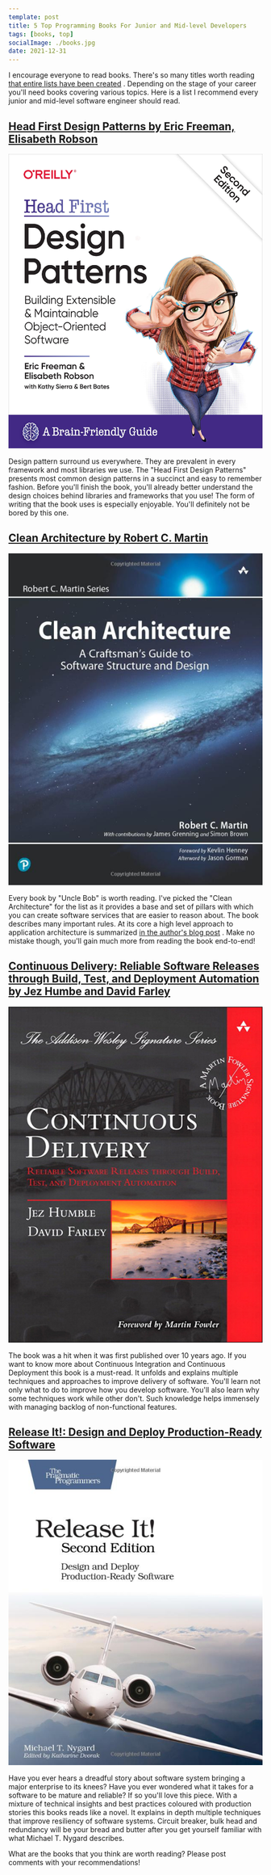```yaml
---
template: post 
title: 5 Top Programming Books For Junior and Mid-level Developers 
tags: [books, top]
socialImage: ./books.jpg 
date: 2021-12-31 
---
```


I encourage everyone to read books. There's so many titles worth
reading [that entire lists have been created](https://github.com/EbookFoundation/free-programming-books)
. Depending on the stage of your career you'll need books covering various topics. Here is a list I
recommend every junior and mid-level software engineer should read.

## [Head First Design Patterns by Eric Freeman, Elisabeth Robson](https://www.amazon.pl/Head-First-Design-Patterns-Object-Oriented/dp/149207800X)

![head first design patterns cover](./head-first.jpeg)

Design pattern surround us everywhere. They are prevalent in every framework and most libraries we
use. The "Head First Design Patterns" presents most common design patterns in a succinct and easy to
remember fashion. Before you'll finish the book, you'll already better understand the design choices
behind libraries and frameworks that you use!
The form of writing that the book uses is especially enjoyable. You'll definitely not be bored by
this one.

## [Clean Architecture by Robert C. Martin](https://www.amazon.com/Clean-Architecture-Craftsmans-Software-Structure/dp/0134494164)

![clean architecture cover](./clean.jpg)

Every book by "Uncle Bob" is worth reading. I've picked the "Clean Architecture" for the list as it
provides a base and set of pillars with which you can create software services that are easier to
reason about. The book describes many important rules. At its core a high level approach to
application architecture is
summarized [in the author's blog post](https://blog.cleancoder.com/uncle-bob/2012/08/13/the-clean-architecture.html)
. Make no mistake though, you'll gain much more from reading the book end-to-end!

## [Continuous Delivery: Reliable Software Releases through Build, Test, and Deployment Automation by Jez Humbe and David Farley ](https://www.amazon.com/Continuous-Delivery-Deployment-Automation-Addison-Wesley/dp/0321601912)

![continuous delivery cover](./cicd.jpeg)

The book was a hit when it was first published over 10 years ago. If you want to know more about
Continuous Integration and Continuous Deployment this book is a must-read. It unfolds and explains
multiple techniques and approaches to improve delivery of software. You'll learn not only what to do
to improve how you develop software. You'll also learn why some techniques work while other don't.
Such knowledge helps immensely with managing backlog of non-functional features.

## [Release It!: Design and Deploy Production-Ready Software](https://www.amazon.com/Release-Design-Deploy-Production-Ready-Software/dp/1680502395)

![release it cover](./releaseit.jpg)

Have you ever hears a dreadful story about software system bringing a major enterprise to its knees?
Have you ever wondered what it takes for a software to be mature and reliable? If so you'll love
this piece. With a mixture of technical insights and best practices coloured with production stories
this books reads like a novel. It explains in depth multiple techniques that improve resiliency of
software systems. Circuit breaker, bulk head and redundancy will be your bread and butter after you
get yourself familiar with what Michael T. Nygard describes.

What are the books that you think are worth reading? Please post comments with your recommendations!
